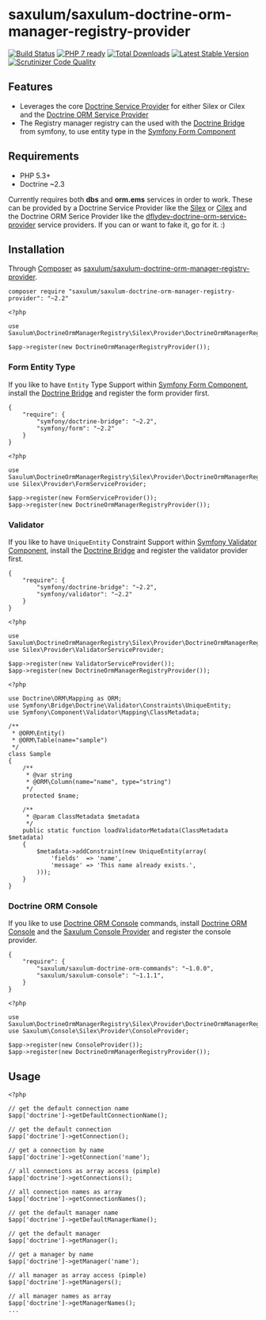saxulum/saxulum-doctrine-orm-manager-registry-provider
======================================================

[![Build Status](https://api.travis-ci.org/saxulum/saxulum-doctrine-orm-manager-registry-provider.png?branch=v2)](https://travis-ci.org/saxulum/saxulum-doctrine-orm-manager-registry-provider)
[![PHP 7 ready](http://php7ready.timesplinter.ch/saxulum/saxulum-doctrine-orm-manager-registry-provider/badge.svg)](https://travis-ci.org/saxulum/saxulum-doctrine-orm-manager-registry-provider)
[![Total Downloads](https://poser.pugx.org/saxulum/saxulum-doctrine-orm-manager-registry-provider/downloads.png)](https://packagist.org/packages/saxulum/saxulum-doctrine-orm-manager-registry-provider)
[![Latest Stable Version](https://poser.pugx.org/saxulum/saxulum-doctrine-orm-manager-registry-provider/v/stable.png)](https://packagist.org/packages/saxulum/saxulum-doctrine-orm-manager-registry-provider)
[![Scrutinizer Code Quality](https://scrutinizer-ci.com/g/saxulum/saxulum-doctrine-orm-manager-registry-provider/badges/quality-score.png?b=v2)](https://scrutinizer-ci.com/g/saxulum/saxulum-doctrine-orm-manager-registry-provider/?branch=v2)

Features
--------

 * Leverages the core [Doctrine Service Provider][1] for either Silex or Cilex and the [Doctrine ORM Service Provider][3]
 * The Registry manager registry can the used with the [Doctrine Bridge][4] from symfony, to use entity type in the [Symfony Form Component][5] 

Requirements
------------

 * PHP 5.3+
 * Doctrine ~2.3
 
Currently requires both **dbs** and **orm.ems** services in order to work.
These can be provided by a Doctrine Service Provider like the [Silex][1] or [Cilex][2] and the Doctrine ORM Serice Provider like the [dflydev-doctrine-orm-service-provider][3] service providers.
If you can or want to fake it, go for it. :)

Installation
------------
 
Through [Composer](http://getcomposer.org) as [saxulum/saxulum-doctrine-orm-manager-registry-provider][6].

```{.sh}
composer require "saxulum/saxulum-doctrine-orm-manager-registry-provider": "~2.2"
```

```{.php}
<?php

use Saxulum\DoctrineOrmManagerRegistry\Silex\Provider\DoctrineOrmManagerRegistryProvider;

$app->register(new DoctrineOrmManagerRegistryProvider());
```

### Form Entity Type

If you like to have `Entity` Type Support within [Symfony Form Component][5], install the [Doctrine Bridge][4] and register the form provider first.

```{.json}
{
    "require": {
        "symfony/doctrine-bridge": "~2.2",
        "symfony/form": "~2.2"
    }
}
```

```{.php}
<?php

use Saxulum\DoctrineOrmManagerRegistry\Silex\Provider\DoctrineOrmManagerRegistryProvider;
use Silex\Provider\FormServiceProvider;

$app->register(new FormServiceProvider());
$app->register(new DoctrineOrmManagerRegistryProvider());
```

### Validator

If you like to have `UniqueEntity` Constraint Support within [Symfony Validator Component][9], install the [Doctrine Bridge][4] and register the validator provider first.

```{.json}
{
    "require": {
        "symfony/doctrine-bridge": "~2.2",
        "symfony/validator": "~2.2"
    }
}
```

```{.php}
<?php

use Saxulum\DoctrineOrmManagerRegistry\Silex\Provider\DoctrineOrmManagerRegistryProvider;
use Silex\Provider\ValidatorServiceProvider;

$app->register(new ValidatorServiceProvider());
$app->register(new DoctrineOrmManagerRegistryProvider());
```

```{.php}
<?php

use Doctrine\ORM\Mapping as ORM;
use Symfony\Bridge\Doctrine\Validator\Constraints\UniqueEntity;
use Symfony\Component\Validator\Mapping\ClassMetadata;

/**
 * @ORM\Entity()
 * @ORM\Table(name="sample")
 */
class Sample
{
    /**
     * @var string
     * @ORM\Column(name="name", type="string")
     */
    protected $name;

    /**
     * @param ClassMetadata $metadata
     */
    public static function loadValidatorMetadata(ClassMetadata $metadata)
    {
        $metadata->addConstraint(new UniqueEntity(array(
            'fields'  => 'name',
            'message' => 'This name already exists.',
        )));
    }
}
```

### Doctrine ORM Console

If you like to use [Doctrine ORM Console][7] commands, install [Doctrine ORM Console][7] and the [Saxulum Console Provider][8] and register the console provider.

```{.json}
{
    "require": {
        "saxulum/saxulum-doctrine-orm-commands": "~1.0.0",
        "saxulum/saxulum-console": "~1.1.1",
    }
}
```

```{.php}
<?php

use Saxulum\DoctrineOrmManagerRegistry\Silex\Provider\DoctrineOrmManagerRegistryProvider;
use Saxulum\Console\Silex\Provider\ConsoleProvider;

$app->register(new ConsoleProvider());
$app->register(new DoctrineOrmManagerRegistryProvider());
```

Usage
-----

```{.php}
<?php

// get the default connection name
$app['doctrine']->getDefaultConnectionName();

// get the default connection 
$app['doctrine']->getConnection();

// get a connection by name
$app['doctrine']->getConnection('name');

// all connections as array access (pimple)
$app['doctrine']->getConnections();

// all connection names as array
$app['doctrine']->getConnectionNames();

// get the default manager name
$app['doctrine']->getDefaultManagerName();

// get the default manager
$app['doctrine']->getManager();

// get a manager by name
$app['doctrine']->getManager('name');

// all manager as array access (pimple)
$app['doctrine']->getManagers();

// all manager names as array
$app['doctrine']->getManagerNames();
...
```

[1]: http://silex.sensiolabs.org/doc/providers/doctrine.html
[2]: https://github.com/Cilex/Cilex/blob/master/src/Cilex/Provider/DoctrineServiceProvider.php
[3]: https://github.com/dflydev/dflydev-doctrine-orm-service-provider
[4]: https://github.com/symfony/DoctrineBridge
[5]: https://github.com/symfony/Form
[6]: https://packagist.org/packages/saxulum/saxulum-doctrine-orm-manager-registry-provider
[7]: https://packagist.org/packages/saxulum/saxulum-doctrine-orm-commands
[8]: https://packagist.org/packages/saxulum/saxulum-console
[9]: https://github.com/symfony/Validator
